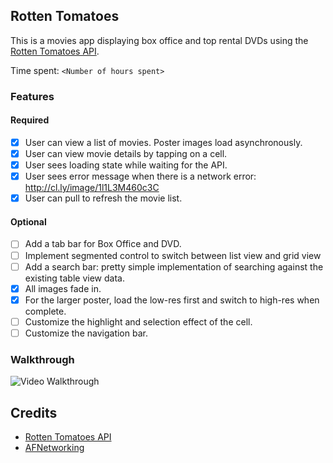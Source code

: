 ## Rotten Tomatoes

This is a movies app displaying box office and top rental DVDs using the [Rotten Tomatoes API](http://developer.rottentomatoes.com/docs/read/JSON).

Time spent: `<Number of hours spent>`

### Features

#### Required

- [x] User can view a list of movies. Poster images load asynchronously.
- [x] User can view movie details by tapping on a cell.
- [x] User sees loading state while waiting for the API.
- [x] User sees error message when there is a network error: http://cl.ly/image/1l1L3M460c3C
- [x] User can pull to refresh the movie list.

#### Optional
- [ ] Add a tab bar for Box Office and DVD.
- [ ] Implement segmented control to switch between list view and grid view
- [ ] Add a search bar: pretty simple implementation of searching against the existing table view data.
- [x] All images fade in.
- [x] For the larger poster, load the low-res first and switch to high-res when complete.
- [ ] Customize the highlight and selection effect of the cell.
- [ ] Customize the navigation bar.

### Walkthrough
![Video Walkthrough]()

Credits
---------
* [Rotten Tomatoes API](http://developer.rottentomatoes.com/docs/read/JSON)
* [AFNetworking](https://github.com/AFNetworking/AFNetworking)
